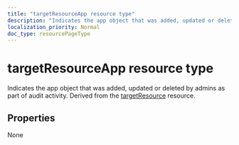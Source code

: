 ```yaml
---
title: "targetResourceApp resource type"
description: "Indicates the app object that was added, updated or deleted by admins as part of audit activity. Derived from the targetResource resource."
localization_priority: Normal
doc_type: resourcePageType
---
```


# targetResourceApp resource type
Indicates the app object that was added, updated or deleted by admins as part of audit activity. Derived from the [targetResource](targetresource.md) resource.



## Properties
None

<!-- uuid: 8fcb5dbc-d5aa-4681-8e31-b001d5168d79
2015-10-25 14:57:30 UTC -->
<!-- {
  "type": "#page.annotation",
  "description": "targetResourceApp resource",
  "keywords": "",
  "section": "documentation",
  "tocPath": ""
}-->
